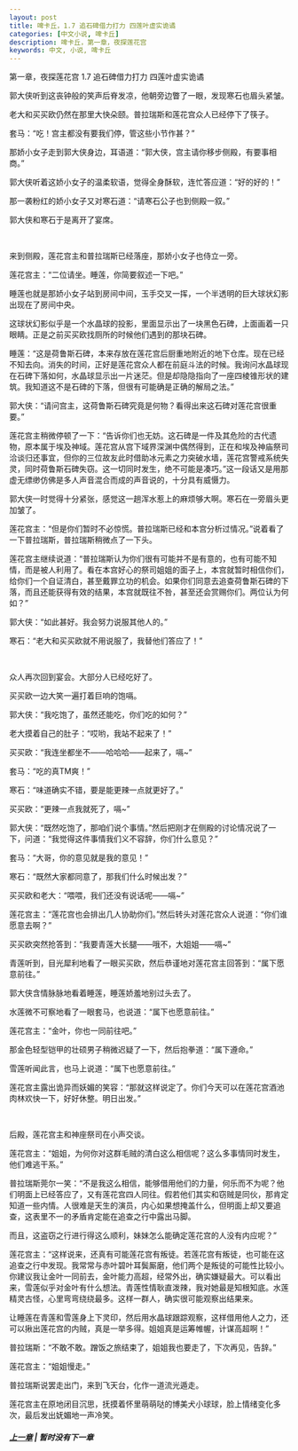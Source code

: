 ```yaml
---
layout: post
title: 啤卡丘，1.7 追石碑借力打力 四莲叶虚实诡谲
categories: [中文小说, 啤卡丘]
description: 啤卡丘，第一章，夜探莲花宫
keywords: 中文, 小说, 啤卡丘
---
```


第一章，夜探莲花宫 1.7 追石碑借力打力 四莲叶虚实诡谲

郭大侠听到这丧钟般的笑声后脊发凉，他朝旁边瞥了一眼，发现寒石也眉头紧皱。

老大和买买欧仍然在那里大快朵颐。普拉瑞斯和莲花宫众人已经停下了筷子。

套马：“吃！宫主都没有要我们停，管这些小节作甚？”

那娇小女子走到郭大侠身边，耳语道：“郭大侠，宫主请你移步侧殿，有要事相商。”

郭大侠听着这娇小女子的温柔软语，觉得全身酥软，连忙答应道：“好的好的！”

那一袭粉红的娇小女子又对寒石道：“请寒石公子也到侧殿一叙。”

郭大侠和寒石于是离开了宴席。

<br>

来到侧殿，莲花宫主和普拉瑞斯已经落座，那娇小女子也侍立一旁。

莲花宫主：“二位请坐。睡莲，你简要叙述一下吧。”

睡莲也就是那娇小女子站到房间中间，玉手交叉一挥，一个半透明的巨大球状幻影出现在了房间中央。

这球状幻影似乎是一个水晶球的投影，里面显示出了一块黑色石碑，上面画着一只眼睛。正是之前买买欧找厕所的时候他们遇到的那块石碑。

睡莲：“这是荷鲁斯石碑，本来存放在莲花宫后厨重地附近的地下仓库。现在已经不知去向。消失的时间，正好是莲花宫众人都在前庭斗法的时候。我询问水晶球现在石碑下落如何，水晶球显示出一片迷茫。但是却隐隐指向了一座四棱锥形状的建筑。我知道这不是石碑的下落，但很有可能确是正确的解局之法。”

郭大侠：“请问宫主，这荷鲁斯石碑究竟是何物？看得出来这石碑对莲花宫很重要。”

莲花宫主稍微停顿了一下：“告诉你们也无妨。这石碑是一件及其危险的古代遗物，原本属于埃及神域。莲花宫从宫下域界深渊中偶然得到，正在和埃及神庙祭司洽谈归还事宜，但你的三位故友此时借助冰元素之力突破水墙，莲花宫警戒系统失灵，同时荷鲁斯石碑失窃。这一切同时发生，绝不可能是凑巧。”这一段话又是用那虚无缥缈仿佛是多人声音混合而成的声音说的，十分具有威慑力。

郭大侠一时觉得十分紧张，感觉这一趟浑水惹上的麻烦够大啊。寒石在一旁眉头更加皱了。

莲花宫主：“但是你们暂时不必惊慌。普拉瑞斯已经和本宫分析过情况。”说着看了一下普拉瑞斯，普拉瑞斯稍微点了一下头。

莲花宫主继续说道：“普拉瑞斯认为你们很有可能并不是有意的，也有可能不知情，而是被人利用了。看在本宫好心的祭司姐姐的面子上，本宫就暂时相信你们，给你们一个自证清白，甚至戴罪立功的机会。如果你们同意去追查荷鲁斯石碑的下落，而且还能获得有效的结果，本宫就既往不咎，甚至还会赏赐你们。两位认为何如？”

郭大侠：“如此甚好。我会努力说服其他人的。”

寒石：“老大和买买欧就不用说服了，我替他们答应了！”

<br>

众人再次回到宴会。大部分人已经吃好了。

买买欧一边大笑一遍打着巨响的饱嗝。

郭大侠：“我吃饱了，虽然还能吃，你们吃的如何？”

老大摸着自己的肚子：“哎哟，我站不起来了！”

买买欧：“我连坐都坐不——哈哈哈——起来了，嗝~”

套马：“吃的真TM爽！”

寒石：“味道确实不错，要是能更辣一点就更好了。”

买买欧：“更辣一点我就死了，嗝~”

郭大侠：“既然吃饱了，那咱们说个事情。”然后把刚才在侧殿的讨论情况说了一下，问道：“我觉得这件事情我们义不容辞，你们什么意见？”

套马：“大哥，你的意见就是我的意见！”

寒石：“既然大家都同意了，那我们什么时候出发？”

买买欧和老大：“喂喂，我们还没有说话呢——嗝~”

莲花宫主：“莲花宫也会排出几人协助你们。”然后转头对莲花宫众人说道：“你们谁愿意去啊？”

买买欧突然抢答到：“我要青莲大长腿——哦不，大姐姐——嗝~”

青莲听到，目光犀利地看了一眼买买欧，然后恭谨地对莲花宫主回答到：“属下愿意前往。”

郭大侠含情脉脉地看着睡莲，睡莲娇羞地别过头去了。

水莲微不可察地看了一眼套马，也说道：“属下也愿意前往。”

莲花宫主：“金叶，你也一同前往吧。”

那金色轻型铠甲的壮硕男子稍微迟疑了一下，然后抱拳道：“属下遵命。”

雪莲听闻此言，也马上说道：“属下也愿意前往。”

莲花宫主露出诡异而妖媚的笑容：“那就这样说定了。你们今天可以在莲花宫酒池肉林欢快一下，好好休整。明日出发。”

<br>

后殿，莲花宫主和神座祭司在小声交谈。

莲花宫主：“姐姐，为何你对这群毛贼的清白这么相信呢？这么多事情同时发生，他们难逃干系。”

普拉瑞斯莞尔一笑：“不是我这么相信，能够借用他们的力量，何乐而不为呢？他们明面上已经答应了，又有莲花宫四人同往。假若他们其实和窃贼是同伙，那肯定知道一些内情。人很难是天生的演员，内心如果想掩盖什么，但明面上却又要追查，这表里不一的矛盾肯定能在追查之行中露出马脚。

而且，这盗窃之行进行得这么顺利，妹妹怎么能确定莲花宫的人没有内应呢？”

莲花宫主：“这样说来，还真有可能莲花宫有叛徒。若莲花宫有叛徒，也可能在这追查之行中发现。我常常与赤叶碧叶耳鬓厮磨，他们两个是叛徒的可能性比较小。你建议我让金叶一同前去，金叶能力高超，经常外出，确实嫌疑最大。可以看出来，雪莲似乎对金叶有什么想法。青莲性情耿直泼辣，我对她最是知根知底。水莲精灵古怪，心里弯弯绕绕最多。这样一群人，确实很可能观察出结果来。

让睡莲在青莲和雪莲身上下灵印，然后用水晶球跟踪观察，这样借用他人之力，还可以揪出莲花宫的内贼，真是一举多得。姐姐真是运筹帷幄，计谋高超啊！”

普拉瑞斯：“不敢不敢。蹭饭之旅结束了，姐姐我也要走了，下次再见，告辞。”

莲花宫主：“姐姐慢走。”

普拉瑞斯说罢走出门，来到飞天台，化作一道流光遁走。

莲花宫主在原地闭目沉思，抚摸着怀里萌萌哒的博美犬小球球，脸上情绪变化多次，最后发出妩媚地一声冷笑。

##### [上一章](/2017/09/03/Pikaqiu-1-6/) | 暂时没有下一章